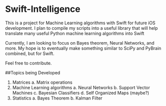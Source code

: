 Swift-Intelligence
==================

This is a project for Machine Learning algorithms with Swift for future iOS development. 
I plan to compile my scripts into a useful library that will help translate many useful Python machine learning algorithms into Swift

Currently, I am looking to focus on Bayes theorem, Neural Networks, and more. My hope is to eventually make something similar to SciPy and PyBrain combined, but for Swift.

Feel free to contribute.


##Topics being Developed 
1. Matrices
    a. Matrix operations
2. Machine Learning algorithms 
    a. Neural Networks
    b. Support Vector Machines
    c. Bayesian Classifiers 
    d. Self Organized Maps (maybe?)
3. Statistics
    a. Bayes Theorem
    b. Kalman Filter 
